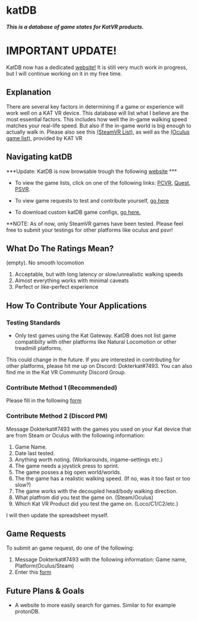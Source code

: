 # katDB
***This is a database of game states for KatVR products.***

# IMPORTANT UPDATE!
KatDB now has a dedicated [website!](https://katdb.info) It is still very much work in progress, but I will continue working on it in my free time.

## Explanation

There are several key factors in determining if a game or experience will work well on a KAT VR device. This database will list what I believe are the most essential factors. This includes how well the in-game walking speed matches your real-life speed. But also if the in-game world is big enough to actually walk in. Please also see this [(SteamVR List)](https://www.kat-vr.com/pages/all-gamelist), as well as the [(Oculus game list)](https://www.kat-vr.com/pages/oculus-game-list), provided by KAT VR

## Navigating katDB

***Update: KatDB is now browsable trough the following [website](https://katdb.info) ***

* To view the game lists, click on one of the following links: [PCVR](/lists/pcvr.csv), [Quest](/lists/quest.csv), [PSVR](/lists/psvr.csv).

* To view game requests to test and contribute yourself, [go here](https://github.com/users/dokterkats/projects/5)

* To download custom katDB game configs, [go here.](https://github.com/dokterkats/katDB/tree/main/Game%20Configs)

**NOTE: As of now, only SteamVR games have been tested. Please feel free to submit your testings for other platforms like oculus and psvr!

## What Do The Ratings Mean?
(empty). No smooth locomotion
1. Acceptable, but with long latency or slow/unrealistic walking speeds 
2. Almost everything works with minimal caveats
3. Perfect or like-perfect experience

## How To Contribute Your Applications

### Testing Standards

- Only test games using the Kat Gateway. KatDB does not list game compatibilty with other platforms like Natural Locomotion or other treadmill platforms. 

This could change in the future. If you are interested in contributing for other platforms, please hit me up on Discord: Dokterkat#7493. You can also find me in the Kat VR Community Discord Group. 

### Contribute Method 1 (Recommended)

Please fill in the following <a href="https://docs.google.com/forms/d/e/1FAIpQLSeTZCD_JpmMKz4kwejc3GD4TRIH-87ajOFqzSK4fTRvPj6dyg/viewform?usp=sf_link">form</a>

### Contribute Method 2 (Discord PM)

Message Dokterkat#7493 with the games you used on your Kat device that are from Steam or Oculus with the following information:
1. Game Name.
2. Date last tested.
3. Anything worth noting. (Workarounds, ingame-settings etc.)
4. The game needs a joystick press to sprint.
5. The game posses a big open world/worlds.
6. The the game has a realistic walking speed. (If no, was it too fast or too slow?)
7. The game works with the decoupled head/body walking direction.
8. What platfrom did you test the game on. (Steam/Oculus)
9. Which Kat VR Product did you test the game on. (Loco/C1/C2/etc.)

I will then update the spreadsheet myself.

## Game Requests

To submit an game request, do one of the following:

1. Message Dokterkat#7493 with the following information: Game name, Platform(Oculus/Steam)
2. Enter this <a href="https://docs.google.com/forms/d/e/1FAIpQLSeDn0oKex0_4pimI7VM2yDv2NdpnQ5aCRGjnDV5PXSyZYR-ew/viewform?usp=sf_link">form</a>

## Future Plans & Goals
- A website to more easily search for games. Similar to for example protonDB.
